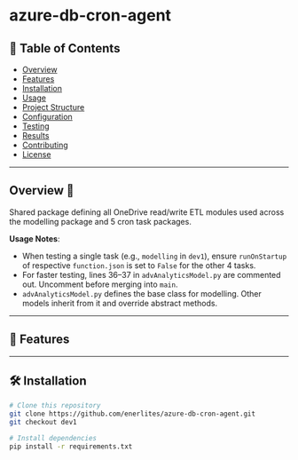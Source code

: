 # azure-db-cron-agent

## 📂 Table of Contents

- [Overview](#overview)
- [Features](#features)
- [Installation](#installation)
- [Usage](#usage)
- [Project Structure](#project-structure)
- [Configuration](#configuration)
- [Testing](#testing)
- [Results](#results)
- [Contributing](#contributing)
- [License](#license)

---

## Overview 🧠

Shared package defining all OneDrive read/write ETL modules used across the modelling package and 5 cron task packages.

**Usage Notes**:
- When testing a single task (e.g., `modelling` in `dev1`), ensure `runOnStartup` of respective `function.json` is set to `False` for the other 4 tasks.
- For faster testing, lines 36–37 in `advAnalyticsModel.py` are commented out. Uncomment before merging into `main`.
- `advAnalyticsModel.py` defines the base class for modelling. Other models inherit from it and override abstract methods.
---

## 🚀 Features


---

## 🛠 Installation

```bash
# Clone this repository
git clone https://github.com/enerlites/azure-db-cron-agent.git
git checkout dev1

# Install dependencies
pip install -r requirements.txt
